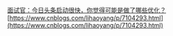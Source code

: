 [面试官：今日头条启动很快，你觉得可能是做了哪些优化？](https://juejin.im/post/5d95f4a4f265da5b8f10714b)
[https://www.cnblogs.com/lihaoyang/p/7104293.html](https://www.cnblogs.com/lihaoyang/p/7104293.html)
